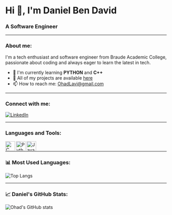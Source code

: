 # Hi 👋, I'm Daniel Ben David  
### A Software Engineer  

---

### About me:
I'm a tech enthusiast and software engineer from Braude Academic College, passionate about coding and always eager to learn the latest in tech.  

- 🌱 I'm currently learning **PYTHON** and **C++**  
- 📂 All of my projects are available [here](https://github.com/danielbd94?tab=repositories)  
- 📫 How to reach me: [OhadLavi@gmail.com](mailto:danielbd2408@gmail.com)  

---

### Connect with me:
[![LinkedIn](https://img.shields.io/badge/LinkedIn-blue?logo=linkedin&style=for-the-badge)](https://www.linkedin.com/in/daniel-ben-david/)

---

### Languages and Tools:
<img align="left" alt="C" width="30px" src="https://cdn.jsdelivr.net/gh/devicons/devicon/icons/c/c-original.svg" />
<img align="left" alt="Python" width="30px" src="https://cdn.jsdelivr.net/gh/devicons/devicon/icons/python/python-original.svg" />
<img align="left" alt="JavaScript" width="30px" src="https://cdn.jsdelivr.net/gh/devicons/devicon/icons/javascript/javascript-original.svg" />
<br/>

---

### 📊 Most Used Languages:
![Top Langs](https://github-readme-stats.vercel.app/api/top-langs/?username=danielbd94&layout=compact&theme=tokyonight)

---

### 📈 Daniel's GitHub Stats:
![Ohad's GitHub stats](https://github-readme-stats.vercel.app/api?username=danielbd94&show_icons=true&theme=tokyonight)
